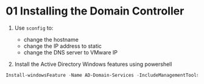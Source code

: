 # 01 Installing the Domain Controller
1. Use `sconfig` to:
    - change the hostname
    - change the IP address to static
    - change the DNS server to VMware IP

2. Install the Active Directory Windows features using powershell
```powershell
Install-windowsFeature -Name AD-Domain-Services -IncludeManagementTools
```


